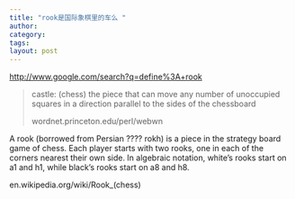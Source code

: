 ```yaml
---
title: "rook是国际象棋里的车么 "
author:
category: 
tags: 
layout: post
---
```

<a href="http://www.google.com/search?q=define%3A+rook">http://www.google.com/search?q=define%3A+rook</a>

<blockquote>

castle: (chess) the piece that can move any number of unoccupied squares in a direction parallel to the sides of the chessboard

wordnet.princeton.edu/perl/webwn

</blockquote>

A rook (borrowed from Persian ???? rokh) is a piece in the strategy board game of chess. Each player starts with two rooks, one in each of the corners nearest their own side. In algebraic notation, white’s rooks start on a1 and h1, while black’s rooks start on a8 and h8.

en.wikipedia.org/wiki/Rook_(chess)

